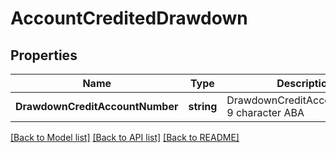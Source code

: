 # AccountCreditedDrawdown

## Properties

Name | Type | Description | Notes
------------ | ------------- | ------------- | -------------
**DrawdownCreditAccountNumber** | **string** | DrawdownCreditAccountNumber  9 character ABA  | [optional] 

[[Back to Model list]](../README.md#documentation-for-models) [[Back to API list]](../README.md#documentation-for-api-endpoints) [[Back to README]](../README.md)


